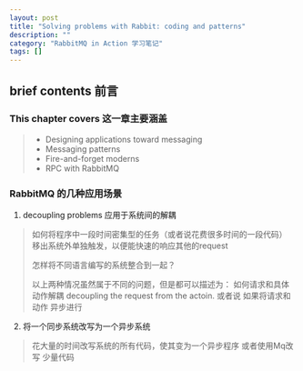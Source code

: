 ```yaml
---
layout: post
title: "Solving problems with Rabbit: coding and patterns"
description: ""
category: "RabbitMQ in Action 学习笔记"
tags: []
---
```


## brief contents 前言

### This chapter covers 这一章主要涵盖
> - Designing applications toward messaging
> - Messaging patterns
> - Fire-and-forget moderns
> - RPC with RabbitMQ

### RabbitMQ 的几种应用场景

1. decoupling problems 应用于系统间的解耦

> 如何将程序中一段时间密集型的任务（或者说花费很多时间的一段代码）
> 移出系统外单独触发，以便能快速的响应其他的request
>
> 怎样将不同语言编写的系统整合到一起？
>
> 以上两种情况虽然属于不同的问题，但是都可以描述为： 如何请求和具体动作解耦
> decoupling the request from the actoin.
> 或者说 如果将请求和动作 异步进行

2. 将一个同步系统改写为一个异步系统

> 花大量的时间改写系统的所有代码，使其变为一个异步程序
> 或者使用Mq改写 少量代码

## 
